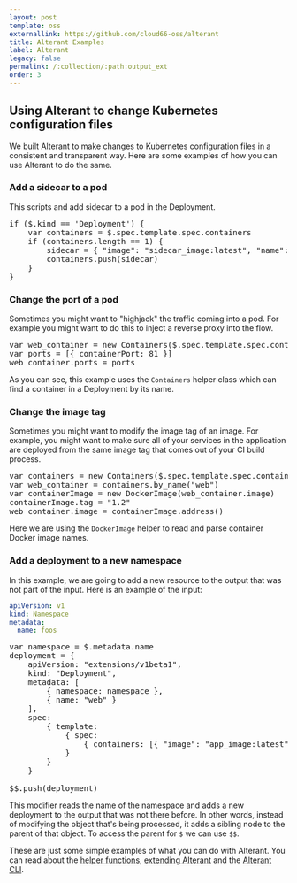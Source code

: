 ```yaml
---
layout: post
template: oss
externallink: https://github.com/cloud66-oss/alterant
title: Alterant Examples
label: Alterant
legacy: false
permalink: /:collection/:path:output_ext
order: 3
---
```


## Using Alterant to change Kubernetes configuration files

We built Alterant to make changes to Kubernetes configuration files in a consistent and transparent way. Here are some examples of how you can use Alterant to do the same.

### Add a sidecar to a pod

This scripts and add sidecar to a pod in the Deployment.

<pre class="prettyprint">
if ($.kind == 'Deployment') {
    var containers = $.spec.template.spec.containers
    if (containers.length == 1) {
        sidecar = { "image": "sidecar_image:latest", "name": "my-sidecar" }
        containers.push(sidecar)
    }
}
</pre>

### Change the port of a pod

Sometimes you might want to "highjack" the traffic coming into a pod. For example you might want to do this to inject a reverse proxy into the flow.

<pre class="prettyprint">
var web_container = new Containers($.spec.template.spec.containers).by_name("web");
var ports = [{ containerPort: 81 }]
web_container.ports = ports
</pre>

As you can see, this example uses the `Containers` helper class which can find a container in a Deployment by its name.

### Change the image tag

Sometimes you might want to modify the image tag of an image. For example, you might want to make sure all of your services in the application are deployed from the same image tag that comes out of your CI build process.

<pre class="prettyprint">
var containers = new Containers($.spec.template.spec.containers)
var web_container = containers.by_name("web")
var containerImage = new DockerImage(web_container.image)
containerImage.tag = "1.2"
web_container.image = containerImage.address()
</pre>

Here we are using the `DockerImage` helper to read and parse container Docker image names.

### Add a deployment to a new namespace

In this example, we are going to add a new resource to the output that was not part of the input. Here is an example of the input:

```yaml
apiVersion: v1
kind: Namespace
metadata:
  name: foos
```

<pre class="prettyprint">
var namespace = $.metadata.name
deployment = {
    apiVersion: "extensions/v1beta1",
    kind: "Deployment",
    metadata: [
        { namespace: namespace },
        { name: "web" }
    ],
    spec:
        { template:
            { spec:
                { containers: [{ "image": "app_image:latest", "name": "my-pod" }] }
            }
        }
    }

$$.push(deployment)
</pre>

This modifier reads the name of the namespace and adds a new deployment to the output that was not there before. In other words, instead of modifying the object that's being processed, it adds a sibling node to the parent of that object. To access the parent for `$` we can use `$$`.

These are just some simple examples of what you can do with Alterant. You can read about the [helper functions](/alterant/helpers.html), [extending Alterant](/alterant/extending-alterant.html) and the [Alterant CLI](/alterant/alterant-cli.html).
